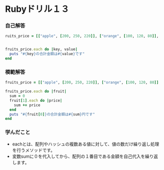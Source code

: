 # Rubyドリル１３
### 自己解答
```ruby
ruits_price = [["apple", [200, 250, 220]], ["orange", [100, 120, 80]], ["melon", [1200, 1500]]]


fruits_price.each do |key, value|
  puts "#{key}の合計金額は#{value}です"
end
```

### 模範解答
```ruby
fruits_price = [["apple", [200, 250, 220]], ["orange", [100, 120, 80]], ["melon", [1200, 1500]]]

fruits_price.each do |fruit|
  sum = 0
  fruit[1].each do |price|
    sum += price
  end
  puts "#{fruit[0]}の合計金額は#{sum}円です"
end
```

### 学んだこと
- eachとは、配列やハッシュの複数ある値に対して、値の数だけ繰り返し処理を行うメソッドです。
- 変数sumに０を代入してから、配列の１番目である金額を自己代入を繰り返します。
